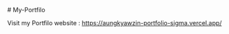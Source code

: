 #   M y - P o r t f i l o 

Visit my Portfilo website : https://aungkyawzin-portfolio-sigma.vercel.app/
 
 
